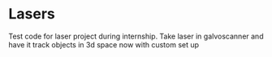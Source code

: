 # Lasers
Test code for laser project during internship.
Take laser in galvoscanner and have it track objects in 3d space
now with custom set up
